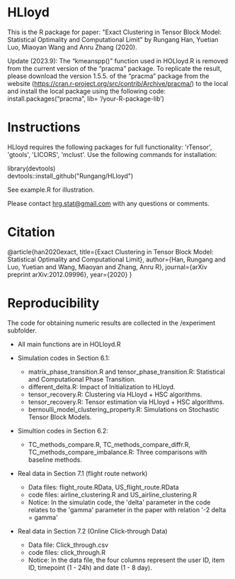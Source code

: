 # HLloyd
This is the R package for paper: "Exact Clustering in Tensor Block Model: Statistical Optimality and Computational Limit" by Rungang Han, Yuetian Luo, Miaoyan Wang and Anru Zhang (2020).

Update (2023.9): The “kmeanspp()” function used in HOLloyd.R is removed from the current version of the “pracma” package. To replicate the result, please download the version 1.5.5. of the “pracma” package from the website (https://cran.r-project.org/src/contrib/Archive/pracma/) to the local and install the local package using the following code:
install.packages(“pracma”, lib= ‘/your-R-package-lib’)

# Instructions
HLloyd requires the following packages for full functionality: 'rTensor', 'gtools', 'LICORS', 'mclust'. Use the following commands for installation:

library(devtools)  
devtools::install_github("Rungang/HLloyd")

See example.R for illustration.

Please contact hrg.stat@gmail.com with any questions or comments.

# Citation
@article{han2020exact,
  title={Exact Clustering in Tensor Block Model: Statistical Optimality and Computational Limit},
  author={Han, Rungang and Luo, Yuetian and Wang, Miaoyan and Zhang, Anru R},
  journal={arXiv preprint arXiv:2012.09996},
  year={2020}
}

# Reproducibility
The code for obtaining numeric results are collected in the /experiment subfolder.

- All main functions are in HOLloyd.R 

- Simulation codes in Section 6.1:
  - matrix_phase_transition.R and tensor_phase_transition.R: Statistical and Computational Phase Transition.
  - different_delta.R: Impact of Initialization to HLloyd.
  - tensor_recovery.R: Clustering via HLloyd + HSC algorithms.
  - tensor_recovery.R: Tensor estimation via HLloyd + HSC algorithms.
  - bernoulli_model_clustering_property.R: Simulations on Stochastic Tensor Block Models.

- Simultion codes in Section 6.2:
  - TC_methods_compare.R, TC_methods_compare_diffr.R, TC_methods_compare_imbalance.R: Three comparisons with baseline methods.

- Real data in Section 7.1 (flight route network)
  - Data files: flight_route.RData, US_flight_route.RData
  - code files: airline_clustering.R and US_airline_clustering.R
  - Notice: In the simulatin code, the 'delta' parameter in the code relates to the 'gamma' parameter in the paper with relation '-2 delta = gamma' 

- Real data in Section 7.2 (Online Click-through Data)
  - Data file: Click_through.csv
  - code files: click_through.R
  - Notice: In the data file, the four columns represent the user ID, item ID, timepoint (1 - 24h) and date (1 - 8 day).
